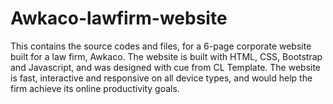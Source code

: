 # Awkaco-lawfirm-website
This contains the source codes and files, for a 6-page corporate website built for a law firm, Awkaco. The website is built with HTML, CSS, Bootstrap and Javascript, and was designed with cue from CL Template. The website is fast, interactive and responsive on all device types, and would help the firm achieve its online productivity goals.
